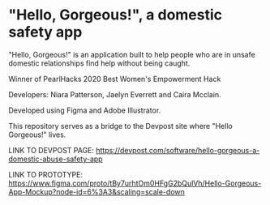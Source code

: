 # "Hello, Gorgeous!", a domestic safety app
"Hello, Gorgeous!" is an application built to help people who are in unsafe domestic relationships find help without being caught.

Winner of PearlHacks 2020 Best Women's Empowerment Hack

Developers: Niara Patterson, Jaelyn Everrett and Caira Mcclain.

Developed using Figma and Adobe Illustrator.

This repository serves as a bridge to the Devpost site where "Hello Gorgeous!" lives.

LINK TO DEVPOST PAGE: https://devpost.com/software/hello-gorgeous-a-domestic-abuse-safety-app

LINK TO PROTOTYPE: https://www.figma.com/proto/tBy7urhtOm0HFgG2bQulVh/Hello-Gorgeous-App-Mockup?node-id=6%3A3&scaling=scale-down
